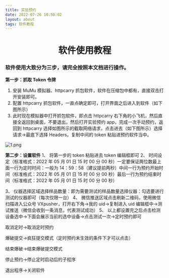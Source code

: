 ```yaml
---
title: 实验预约
date: 2022-07-26 10:50:02
layout: about
tags: 软件教程
---
```

# <h1 align = "center">**软件使用教程**</h1>

<!--此软件为教研室专用，目的是为了方便地进行实验预约，请勿外传！！！*-->

### 软件使用大致分为三步，请完全按照本文档进行操作。

**第一步：抓取 Token 令牌**

1. 安装 MuMu 模拟器、httpcarry 抓包软件，软件在压缩包中都有，直接双击打开安装即可。
2. 配置 httpcarry 抓包软件，一直点确定即可，打开界面之后进入到软件（如下图所示）
3. 此时现在模拟器中打开抓包软件，即点击 httpcarry 右下角的小飞机，然后直接全返回到桌面，不要退出，然后打开实验预约 app，完成一次手动预约，返回到 httpcarry 选择如图所示的截取网络请求，点击进去（如下图所示）选择请求→最底下选择 Headers，复制中间的 token 粘贴进预约软件当中。

![1.png](https://cdn.jsdelivr.net/gh/nwpuxy/image/image202208011731101.png)

**第二步：设置软件**
1、 将第一步的 token 粘贴进去 token 编辑框即可
2、 时间设定（标准格式：2022 年 05 月 01 日 15 时 00 分 00 秒）一定要保证两位数最上面一行为定时时间：一般为 14：59：58（建议提前两秒）中间一行为预约开始时间（标准格式：2022 年 05 月 01 日 15 时 00 分 00 秒）最后一行为预约结束时间（标准格式：2022 年 05 月 01 日 15 时 00 分 00 秒）

3、 仪器选择区域选择样品数量：即为需要测试的样品数量选择仪器：勾选要进行测试的仪器即可（每次仅限一台）
4、 微信推送区域点击刷新二维码，使用微信扫描进入公众号 VXpusher，打开右下角→我的 uid→复制进入 uid 编辑框中→测试推送（微信会收到一条消息，代表测试成功）
5、 以上都设置完之后点击检测设备选中→下面会展示当前的选中设备→点击测试一次→定时预约即可

取消定时→取消定时预约

爆破提交→疯狂提交模式（定时预约未生效的条件下才可以点击）

结束爆破→结束爆破提交模式

停止预约→停止定时启动后的子程序

退出程序→关闭软件
